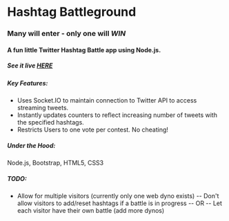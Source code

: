 # Hashtag Battleground

### Many will enter - only one will _WIN_

#### A fun little Twitter Hashtag Battle app using Node.js.

##### See it live [HERE](http://hashtag-battleground.herokuapp.com)

##### Key Features:
  - Uses Socket.IO to maintain connection to Twitter API to access streaming tweets.
  - Instantly updates counters to reflect increasing number of tweets with the specified hashtags.
  - Restricts Users to one vote per contest. No cheating!

##### Under the Hood:
Node.js, Bootstrap, HTML5, CSS3

##### TODO:
   - Allow for multiple visitors (currently only one web dyno exists)
   -- Don't allow visitors to add/reset hashtags if a battle is in progress
   -- OR
   -- Let each visitor have their own battle (add more dynos)
